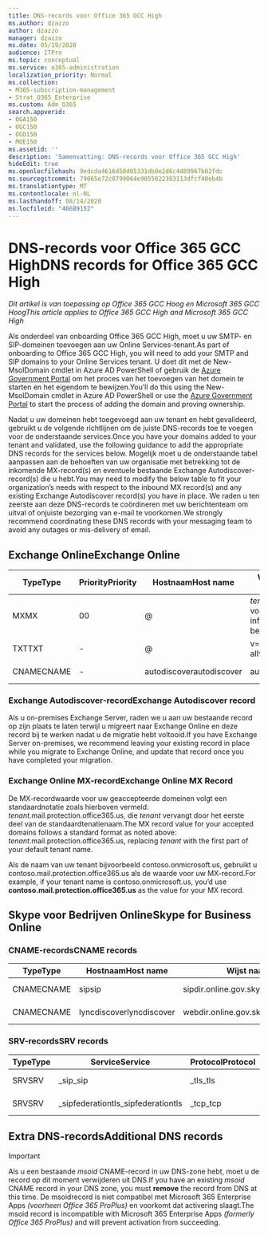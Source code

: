 ```yaml
---
title: DNS-records voor Office 365 GCC High
ms.author: dzazzo
author: dzazzo
manager: dzazzo
ms.date: 05/19/2020
audience: ITPro
ms.topic: conceptual
ms.service: o365-administration
localization_priority: Normal
ms.collection:
- M365-subscription-management
- Strat_O365_Enterprise
ms.custom: Adm_O365
search.appverid:
- OGA150
- OGC150
- OGD150
- MOE150
ms.assetid: ''
description: 'Samenvatting: DNS-records voor Office 365 GCC High'
hideEdit: true
ms.openlocfilehash: 9edcda4616d50d05331db0e2d6c4d89967b02fdc
ms.sourcegitcommit: 79065e72c0799064e9055022393113dfcf40eb4b
ms.translationtype: MT
ms.contentlocale: nl-NL
ms.lasthandoff: 08/14/2020
ms.locfileid: "46689152"
---
```

# <a name="dns-records-for-office-365-gcc-high"></a><span data-ttu-id="89eec-103">DNS-records voor Office 365 GCC High</span><span class="sxs-lookup"><span data-stu-id="89eec-103">DNS records for Office 365 GCC High</span></span>

<span data-ttu-id="89eec-104">*Dit artikel is van toepassing op Office 365 GCC Hoog en Microsoft 365 GCC Hoog*</span><span class="sxs-lookup"><span data-stu-id="89eec-104">*This article applies to Office 365 GCC High and Microsoft 365 GCC High*</span></span>

<span data-ttu-id="89eec-105">Als onderdeel van onboarding Office 365 GCC High, moet u uw SMTP- en SIP-domeinen toevoegen aan uw Online Services-tenant.</span><span class="sxs-lookup"><span data-stu-id="89eec-105">As part of onboarding to Office 365 GCC High, you will need to add your SMTP and SIP domains to your Online Services tenant.</span></span>  <span data-ttu-id="89eec-106">U doet dit met de New-MsolDomain cmdlet in Azure AD PowerShell of gebruik de [Azure Government Portal](https://portal.azure.us) om het proces van het toevoegen van het domein te starten en het eigendom te bewijzen.</span><span class="sxs-lookup"><span data-stu-id="89eec-106">You’ll do this using the New-MsolDomain cmdlet in Azure AD PowerShell or use the [Azure Government Portal](https://portal.azure.us) to start the process of adding the domain and proving ownership.</span></span>

<span data-ttu-id="89eec-107">Nadat u uw domeinen hebt toegevoegd aan uw tenant en hebt gevalideerd, gebruikt u de volgende richtlijnen om de juiste DNS-records toe te voegen voor de onderstaande services.</span><span class="sxs-lookup"><span data-stu-id="89eec-107">Once you have your domains added to your tenant and validated, use the following guidance to add the appropriate DNS records for the services below.</span></span>  <span data-ttu-id="89eec-108">Mogelijk moet u de onderstaande tabel aanpassen aan de behoeften van uw organisatie met betrekking tot de inkomende MX-record(s) en eventuele bestaande Exchange Autodiscover-record(s) die u hebt.</span><span class="sxs-lookup"><span data-stu-id="89eec-108">You may need to modify the below table to fit your organization’s needs with respect to the inbound MX record(s) and any existing Exchange Autodiscover record(s) you have in place.</span></span>  <span data-ttu-id="89eec-109">We raden u ten zeerste aan deze DNS-records te coördineren met uw berichtenteam om uitval of onjuiste bezorging van e-mail te voorkomen.</span><span class="sxs-lookup"><span data-stu-id="89eec-109">We strongly recommend coordinating these DNS records with your messaging team to avoid any outages or mis-delivery of email.</span></span>

## <a name="exchange-online"></a><span data-ttu-id="89eec-110">Exchange Online</span><span class="sxs-lookup"><span data-stu-id="89eec-110">Exchange Online</span></span>

| <span data-ttu-id="89eec-111">Type</span><span class="sxs-lookup"><span data-stu-id="89eec-111">Type</span></span> | <span data-ttu-id="89eec-112">Priority</span><span class="sxs-lookup"><span data-stu-id="89eec-112">Priority</span></span> | <span data-ttu-id="89eec-113">Hostnaam</span><span class="sxs-lookup"><span data-stu-id="89eec-113">Host name</span></span> | <span data-ttu-id="89eec-114">Wijst naar adres of waarde</span><span class="sxs-lookup"><span data-stu-id="89eec-114">Points to address or value</span></span> | <span data-ttu-id="89eec-115">TTL</span><span class="sxs-lookup"><span data-stu-id="89eec-115">TTL</span></span> |
| --- | --- | --- | --- | --- |
| <span data-ttu-id="89eec-116">MX</span><span class="sxs-lookup"><span data-stu-id="89eec-116">MX</span></span> | <span data-ttu-id="89eec-117">0</span><span class="sxs-lookup"><span data-stu-id="89eec-117">0</span></span> | @ | <span data-ttu-id="89eec-118">*tenant*.mail.protection.office365.us (zie hieronder voor meer informatie)</span><span class="sxs-lookup"><span data-stu-id="89eec-118">*tenant*.mail.protection.office365.us (see below for additional details)</span></span> | <span data-ttu-id="89eec-119">1 uur</span><span class="sxs-lookup"><span data-stu-id="89eec-119">1 Hour</span></span> |
| <span data-ttu-id="89eec-120">TXT</span><span class="sxs-lookup"><span data-stu-id="89eec-120">TXT</span></span> | - | @ | <span data-ttu-id="89eec-121">v=spf1 include:spf.protection.office365.us -all</span><span class="sxs-lookup"><span data-stu-id="89eec-121">v=spf1 include:spf.protection.office365.us -all</span></span> | <span data-ttu-id="89eec-122">1 uur</span><span class="sxs-lookup"><span data-stu-id="89eec-122">1 Hour</span></span> |
| <span data-ttu-id="89eec-123">CNAME</span><span class="sxs-lookup"><span data-stu-id="89eec-123">CNAME</span></span> | - | <span data-ttu-id="89eec-124">autodiscover</span><span class="sxs-lookup"><span data-stu-id="89eec-124">autodiscover</span></span> | <span data-ttu-id="89eec-125">autodiscover.office365.us</span><span class="sxs-lookup"><span data-stu-id="89eec-125">autodiscover.office365.us</span></span> | <span data-ttu-id="89eec-126">1 uur</span><span class="sxs-lookup"><span data-stu-id="89eec-126">1 Hour</span></span> |

### <a name="exchange-autodiscover-record"></a><span data-ttu-id="89eec-127">Exchange Autodiscover-record</span><span class="sxs-lookup"><span data-stu-id="89eec-127">Exchange Autodiscover record</span></span>

<span data-ttu-id="89eec-128">Als u on-premises Exchange Server, raden we u aan uw bestaande record op zijn plaats te laten terwijl u migreert naar Exchange Online en deze record bij te werken nadat u de migratie hebt voltooid.</span><span class="sxs-lookup"><span data-stu-id="89eec-128">If you have Exchange Server on-premises, we recommend leaving your existing record in place while you migrate to Exchange Online, and update that record once you have completed your migration.</span></span> 

### <a name="exchange-online-mx-record"></a><span data-ttu-id="89eec-129">Exchange Online MX-record</span><span class="sxs-lookup"><span data-stu-id="89eec-129">Exchange Online MX Record</span></span>

<span data-ttu-id="89eec-130">De MX-recordwaarde voor uw geaccepteerde domeinen volgt een standaardnotatie zoals hierboven vermeld: *tenant*.mail.protection.office365.us, die *tenant* vervangt door het eerste deel van de standaardtenatienaam.</span><span class="sxs-lookup"><span data-stu-id="89eec-130">The MX record value for your accepted domains follows a standard format as noted above: *tenant*.mail.protection.office365.us, replacing *tenant* with the first part of your default tenant name.</span></span>

<span data-ttu-id="89eec-131">Als de naam van uw tenant bijvoorbeeld contoso.onmicrosoft.us,  gebruikt u contoso.mail.protection.office365.us als de waarde voor uw MX-record.</span><span class="sxs-lookup"><span data-stu-id="89eec-131">For example, if your tenant name is contoso.onmicrosoft.us, you’d use **contoso.mail.protection.office365.us** as the value for your MX record.</span></span>

## <a name="skype-for-business-online"></a><span data-ttu-id="89eec-132">Skype voor Bedrijven Online</span><span class="sxs-lookup"><span data-stu-id="89eec-132">Skype for Business Online</span></span>

### <a name="cname-records"></a><span data-ttu-id="89eec-133">CNAME-records</span><span class="sxs-lookup"><span data-stu-id="89eec-133">CNAME records</span></span>

| <span data-ttu-id="89eec-134">Type</span><span class="sxs-lookup"><span data-stu-id="89eec-134">Type</span></span> | <span data-ttu-id="89eec-135">Hostnaam</span><span class="sxs-lookup"><span data-stu-id="89eec-135">Host name</span></span> | <span data-ttu-id="89eec-136">Wijst naar adres of waarde</span><span class="sxs-lookup"><span data-stu-id="89eec-136">Points to address or value</span></span> | <span data-ttu-id="89eec-137">TTL</span><span class="sxs-lookup"><span data-stu-id="89eec-137">TTL</span></span> |
| --- | --- | --- | --- |
| <span data-ttu-id="89eec-138">CNAME</span><span class="sxs-lookup"><span data-stu-id="89eec-138">CNAME</span></span> | <span data-ttu-id="89eec-139">sip</span><span class="sxs-lookup"><span data-stu-id="89eec-139">sip</span></span> | <span data-ttu-id="89eec-140">sipdir.online.gov.skypeforbusiness.us</span><span class="sxs-lookup"><span data-stu-id="89eec-140">sipdir.online.gov.skypeforbusiness.us</span></span> | <span data-ttu-id="89eec-141">1 uur</span><span class="sxs-lookup"><span data-stu-id="89eec-141">1 Hour</span></span> |
| <span data-ttu-id="89eec-142">CNAME</span><span class="sxs-lookup"><span data-stu-id="89eec-142">CNAME</span></span> | <span data-ttu-id="89eec-143">lyncdiscover</span><span class="sxs-lookup"><span data-stu-id="89eec-143">lyncdiscover</span></span> | <span data-ttu-id="89eec-144">webdir.online.gov.skypeforbusiness.us</span><span class="sxs-lookup"><span data-stu-id="89eec-144">webdir.online.gov.skypeforbusiness.us</span></span> | <span data-ttu-id="89eec-145">1 uur</span><span class="sxs-lookup"><span data-stu-id="89eec-145">1 Hour</span></span> |

### <a name="srv-records"></a><span data-ttu-id="89eec-146">SRV-records</span><span class="sxs-lookup"><span data-stu-id="89eec-146">SRV records</span></span>

| <span data-ttu-id="89eec-147">Type</span><span class="sxs-lookup"><span data-stu-id="89eec-147">Type</span></span> | <span data-ttu-id="89eec-148">Service</span><span class="sxs-lookup"><span data-stu-id="89eec-148">Service</span></span> | <span data-ttu-id="89eec-149">Protocol</span><span class="sxs-lookup"><span data-stu-id="89eec-149">Protocol</span></span> | <span data-ttu-id="89eec-150">Poort</span><span class="sxs-lookup"><span data-stu-id="89eec-150">Port</span></span> | <span data-ttu-id="89eec-151">Gewicht</span><span class="sxs-lookup"><span data-stu-id="89eec-151">Weight</span></span> | <span data-ttu-id="89eec-152">Priority</span><span class="sxs-lookup"><span data-stu-id="89eec-152">Priority</span></span> | <span data-ttu-id="89eec-153">Naam</span><span class="sxs-lookup"><span data-stu-id="89eec-153">Name</span></span> | <span data-ttu-id="89eec-154">Doel</span><span class="sxs-lookup"><span data-stu-id="89eec-154">Target</span></span> | <span data-ttu-id="89eec-155">TTL</span><span class="sxs-lookup"><span data-stu-id="89eec-155">TTL</span></span> |
| --- | --- | --- | --- | --- | --- | --- | --- | --- |
| <span data-ttu-id="89eec-156">SRV</span><span class="sxs-lookup"><span data-stu-id="89eec-156">SRV</span></span> | <span data-ttu-id="89eec-157">\_sip</span><span class="sxs-lookup"><span data-stu-id="89eec-157">\_sip</span></span> | <span data-ttu-id="89eec-158">\_tls</span><span class="sxs-lookup"><span data-stu-id="89eec-158">\_tls</span></span> | <span data-ttu-id="89eec-159">443</span><span class="sxs-lookup"><span data-stu-id="89eec-159">443</span></span> | <span data-ttu-id="89eec-160">1</span><span class="sxs-lookup"><span data-stu-id="89eec-160">1</span></span> | <span data-ttu-id="89eec-161">100</span><span class="sxs-lookup"><span data-stu-id="89eec-161">100</span></span> | @ | <span data-ttu-id="89eec-162">sipdir.online.gov.skypeforbusiness.us</span><span class="sxs-lookup"><span data-stu-id="89eec-162">sipdir.online.gov.skypeforbusiness.us</span></span> | <span data-ttu-id="89eec-163">1 uur</span><span class="sxs-lookup"><span data-stu-id="89eec-163">1 Hour</span></span> |
| <span data-ttu-id="89eec-164">SRV</span><span class="sxs-lookup"><span data-stu-id="89eec-164">SRV</span></span> | <span data-ttu-id="89eec-165">\_sipfederationtls</span><span class="sxs-lookup"><span data-stu-id="89eec-165">\_sipfederationtls</span></span> | <span data-ttu-id="89eec-166">\_tcp</span><span class="sxs-lookup"><span data-stu-id="89eec-166">\_tcp</span></span> | <span data-ttu-id="89eec-167">5061</span><span class="sxs-lookup"><span data-stu-id="89eec-167">5061</span></span> | <span data-ttu-id="89eec-168">1</span><span class="sxs-lookup"><span data-stu-id="89eec-168">1</span></span> | <span data-ttu-id="89eec-169">100</span><span class="sxs-lookup"><span data-stu-id="89eec-169">100</span></span> | @ | <span data-ttu-id="89eec-170">sipfed.online.gov.skypeforbusiness.us</span><span class="sxs-lookup"><span data-stu-id="89eec-170">sipfed.online.gov.skypeforbusiness.us</span></span> | <span data-ttu-id="89eec-171">1 uur</span><span class="sxs-lookup"><span data-stu-id="89eec-171">1 Hour</span></span> |

## <a name="additional-dns-records"></a><span data-ttu-id="89eec-172">Extra DNS-records</span><span class="sxs-lookup"><span data-stu-id="89eec-172">Additional DNS records</span></span>

> [!IMPORTANT]
> <span data-ttu-id="89eec-173">Als u een bestaande *msoid* CNAME-record in  uw DNS-zone hebt, moet u de record op dit moment verwijderen uit DNS.</span><span class="sxs-lookup"><span data-stu-id="89eec-173">If you have an existing *msoid* CNAME record in your DNS zone, you must **remove** the record from DNS at this time.</span></span>  <span data-ttu-id="89eec-174">De msoidrecord is niet compatibel met Microsoft 365 Enterprise Apps *(voorheen Office 365 ProPlus)* en voorkomt dat activering slaagt.</span><span class="sxs-lookup"><span data-stu-id="89eec-174">The msoid record is incompatible with Microsoft 365 Enterprise Apps *(formerly Office 365 ProPlus)* and will prevent activation from succeeding.</span></span>
